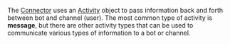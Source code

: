 The [Connector](~/dotnet/bot-builder-dotnet-concepts.md#connector) uses an <a href="https://docs.botframework.com/csharp/builder/sdkreference/dc/d2f/class_microsoft_1_1_bot_1_1_connector_1_1_activity.html" target="_blank">Activity</a> object to pass information back and forth between bot and channel (user). 
The most common type of activity is **message**, but there are other activity types that can be used to communicate various types of information to a bot or channel. 